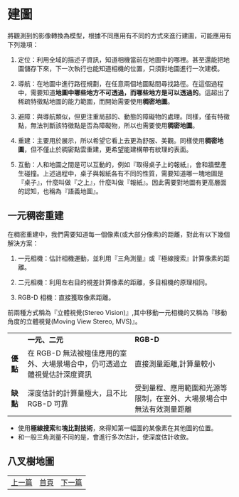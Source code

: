 # 建圖

將觀測到的影像轉換為模型，根據不同應用有不同的方式來進行建圖，可能應用有下列幾項：

1. 定位：利用全域的描述子資訊，知道相機當前在地圖中的哪裡。甚至還能把地圖儲存下來，下一次執行也能知道相機的位置，只須對地圖進行一次建模。

2. 導航：在地圖中進行路徑規劃，在任意兩個地圖點間尋找路徑。在這個過程中，需要知道**地圖中哪些地方不可透過，而哪些地方是可以透過的**。這超出了稀疏特徵點地圖的能力範圍，而開始需要使用**稠密地圖**。

3. 避障：與導航類似，但更注重局部的、動態的障礙物的處理。同樣，僅有特徵點，無法判斷該特徵點是否為障礙物，所以也需要使用**稠密地圖**。

4. 重建：主要用於展示，所以希望它看上去更為舒服、美觀。同樣使用**稠密地圖**，但不僅止於稠密點雲重建，更希望能建構帶有紋理的表面。

5. 互動：人和地圖之間是可以互動的，例如『取得桌子上的報紙』，會和牆壁產生碰撞。上述過程中，桌子與報紙各有不同的性質，需要知道哪一塊地圖是『桌子』，什麼叫做『之上』，什麼叫做『報紙』。因此需要對地圖有更高層面的認知，也稱為『語義地圖』。

## 一元稠密重建

在稠密重建中，我們需要知道每一個像素(或大部分像素)的距離，對此有以下幾個解決方案：

1. 一元相機：估計相機運動，並利用『三角測量』或『極線搜索』計算像素的距離。

2. 二元相機：利用左右目的視差計算像素的距離，多目相機的原理相同。

3. RGB-D 相機：直接獲取像素距離。

前兩種方式稱為『立體視覺(Stereo Vision)』,其中移動一元相機的又稱為『移動角度的立體視覺(Moving View Stereo, MVS)』。

<table>
  <tr>
    <td></td>
    <td><b>一元、二元</b></td>
    <td><b>RGB-D</b></td>
  </tr>
  <tr>
    <td><b>優點</b></td>
    <td>在 RGB-D 無法被極佳應用的室外、大場景場合中，仍可透過立體視覺估計深度資訊</td>
    <td>直接測量距離,計算量較小</td>
  </tr>
  <tr>
    <td><b>缺點</b></td>
    <td>深度估計的計算量極大，且不比 RGB-D 可靠</td>
    <td>受到量程、應用範圍和光源等限制，在室外、大場景場合中無法有效測量距離</td>
  </tr>
</table>

* 使用**極線搜索**和**塊比對技術**，來得知第一幅圖的某像素在其他圖的位置。
* 和一般三角測量不同的是，會進行多次估計，使深度估計收斂。

## 八叉樹地圖



<table>
  <tr>
    <td><a href="https://j32u4ukh.github.io/SLAM13/class9.html">上一篇</a></td>
    <td><a href="https://j32u4ukh.github.io/SLAM13/">首頁</a></td>
    <td><a href="https://j32u4ukh.github.io/SLAM13/class11.html">下一篇</a></td>
  </tr>
</table>